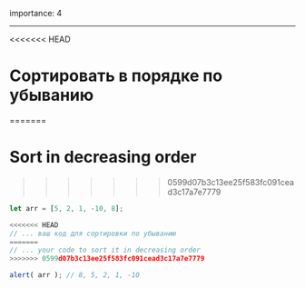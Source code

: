 importance: 4

---

<<<<<<< HEAD
# Сортировать в порядке по убыванию
=======
# Sort in decreasing order
>>>>>>> 0599d07b3c13ee25f583fc091cead3c17a7e7779

```js
let arr = [5, 2, 1, -10, 8];

<<<<<<< HEAD
// ... ваш код для сортировки по убыванию
=======
// ... your code to sort it in decreasing order
>>>>>>> 0599d07b3c13ee25f583fc091cead3c17a7e7779

alert( arr ); // 8, 5, 2, 1, -10
```

